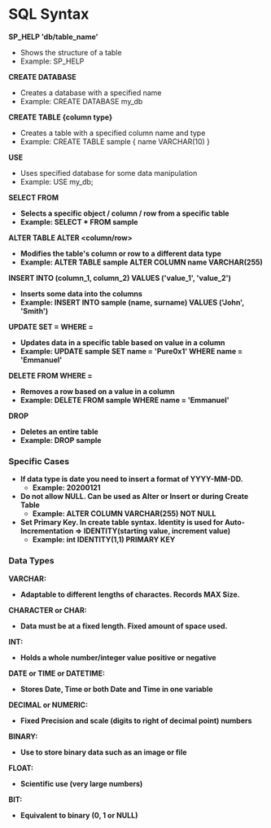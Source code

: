 # SQL Syntax

**SP_HELP 'db/table_name'**
- Shows the structure of a table
- Example: SP_HELP <sample>

**CREATE DATABASE <name>**
- Creates a database with a specified name
- Example: CREATE DATABASE my_db

**CREATE TABLE <name> {column type}**        
- Creates a table with a specified column name and type
- Example: CREATE TABLE sample { name VARCHAR(10) }

**USE <name>**
- Uses specified database for some data manipulation
- Example: USE my_db;

**SELECT <object> FROM <name>**
- Selects a specific object / column / row from a specific table
- Example: SELECT * FROM sample

**ALTER TABLE <name> ALTER <column/row> <name> <type>** 
- Modifies the table's column or row to a different data type
- Example: ALTER TABLE sample ALTER COLUMN name VARCHAR(255)

**INSERT INTO <name> (column_1, column_2) VALUES ('value_1', 'value_2')**
- Inserts some data into the columns
- Example: INSERT INTO sample (name, surname) VALUES ('John', 'Smith')

**UPDATE <name> SET <column> = <new value> WHERE <column> = <existing value>**
- Updates data in a specific table based on value in a column
- Example: UPDATE sample SET name = 'Pure0x1' WHERE name = 'Emmanuel'

**DELETE FROM <name> WHERE <column> = <value>**
- Removes a row based on a value in a column
- Example: DELETE FROM sample WHERE name = 'Emmanuel'

**DROP <name>**
- Deletes an entire table
- Example: DROP sample

### Specific Cases

- If data type is date you need to insert a format of YYYY-MM-DD.
	- Example: 20200121
- Do not allow NULL. Can be used as Alter or Insert or during Create Table
	- Example: ALTER COLUMN <name> VARCHAR(255) NOT NULL
- Set Primary Key. In create table syntax. Identity is used for Auto-Incrementation => IDENTITY(starting value, increment value)
	- Example: <column> int IDENTITY(1,1) PRIMARY KEY

### Data Types

**VARCHAR:**
- Adaptable to different lengths of charactes. Records MAX Size.

**CHARACTER or CHAR:** 
- Data must be at a fixed length. Fixed amount of space used.

**INT:**
- Holds a whole number/integer value positive or negative

**DATE or TIME or DATETIME:** 
- Stores Date, Time or both Date and Time in one variable

**DECIMAL or NUMERIC:**
- Fixed Precision and scale (digits to right of decimal point) numbers

**BINARY:** 
- Use to store binary data such as an image or file

**FLOAT:**
- Scientific use (very large numbers)

**BIT:**
- Equivalent to binary (0, 1 or NULL)
